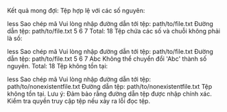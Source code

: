 Kết quả mong đợi:
Tệp hợp lệ với các số nguyên:

less
Sao chép mã
Vui lòng nhập đường dẫn tới tệp:
path/to/file.txt
Đường dẫn tệp: path/to/file.txt
5
6
7
Total: 18
Tệp chứa các số và chuỗi không phải là số:

less
Sao chép mã
Vui lòng nhập đường dẫn tới tệp:
path/to/file.txt
Đường dẫn tệp: path/to/file.txt
5
6
7
Abc
Không thể chuyển đổi 'Abc' thành số nguyên.
Total: 18
Tệp không tồn tại:

less
Sao chép mã
Vui lòng nhập đường dẫn tới tệp:
path/to/nonexistentfile.txt
Đường dẫn tệp: path/to/nonexistentfile.txt
Tệp không tồn tại.
Lưu ý:
Đảm bảo rằng đường dẫn tệp được nhập chính xác.
Kiểm tra quyền truy cập tệp nếu xảy ra lỗi đọc tệp.
